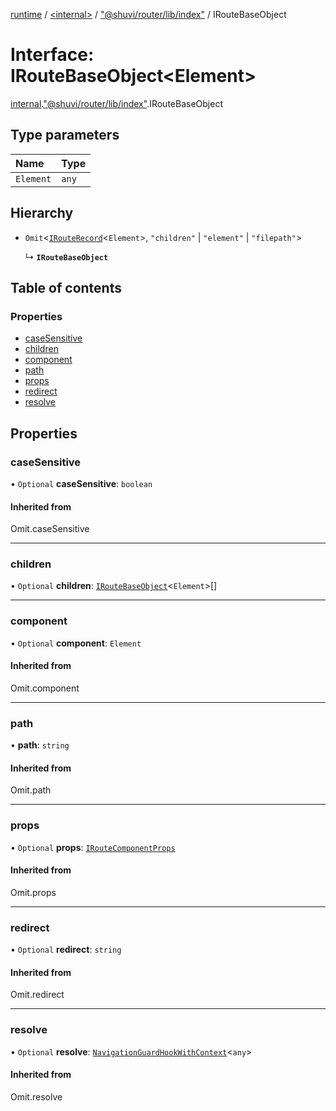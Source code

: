 [runtime](../overview.md) / [<internal\>](../modules/internal_.md) / ["@shuvi/router/lib/index"](../modules/internal_.__Users_user_project_shuvi_packages_router_lib_index_.md) / IRouteBaseObject

# Interface: IRouteBaseObject<Element\>

[internal](../modules/internal_.md).["@shuvi/router/lib/index"](../modules/internal_.__Users_user_project_shuvi_packages_router_lib_index_.md).IRouteBaseObject

## Type parameters

| Name | Type |
| :------ | :------ |
| `Element` | `any` |

## Hierarchy

- `Omit`<[`IRouteRecord`](IRouteRecord.md)<`Element`\>, ``"children"`` \| ``"element"`` \| ``"filepath"``\>

  ↳ **`IRouteBaseObject`**

## Table of contents

### Properties

- [caseSensitive](internal_.__Users_user_project_shuvi_packages_router_lib_index_.IRouteBaseObject.md#casesensitive)
- [children](internal_.__Users_user_project_shuvi_packages_router_lib_index_.IRouteBaseObject.md#children)
- [component](internal_.__Users_user_project_shuvi_packages_router_lib_index_.IRouteBaseObject.md#component)
- [path](internal_.__Users_user_project_shuvi_packages_router_lib_index_.IRouteBaseObject.md#path)
- [props](internal_.__Users_user_project_shuvi_packages_router_lib_index_.IRouteBaseObject.md#props)
- [redirect](internal_.__Users_user_project_shuvi_packages_router_lib_index_.IRouteBaseObject.md#redirect)
- [resolve](internal_.__Users_user_project_shuvi_packages_router_lib_index_.IRouteBaseObject.md#resolve)

## Properties

### caseSensitive

• `Optional` **caseSensitive**: `boolean`

#### Inherited from

Omit.caseSensitive

___

### children

• `Optional` **children**: [`IRouteBaseObject`](internal_.__Users_user_project_shuvi_packages_router_lib_index_.IRouteBaseObject.md)<`Element`\>[]

___

### component

• `Optional` **component**: `Element`

#### Inherited from

Omit.component

___

### path

• **path**: `string`

#### Inherited from

Omit.path

___

### props

• `Optional` **props**: [`IRouteComponentProps`](../modules/internal_.__Users_user_project_shuvi_packages_router_lib_index_.md#iroutecomponentprops)

#### Inherited from

Omit.props

___

### redirect

• `Optional` **redirect**: `string`

#### Inherited from

Omit.redirect

___

### resolve

• `Optional` **resolve**: [`NavigationGuardHookWithContext`](internal_.__Users_user_project_shuvi_packages_router_lib_index_.NavigationGuardHookWithContext.md)<`any`\>

#### Inherited from

Omit.resolve
